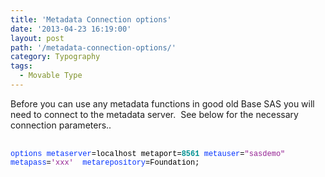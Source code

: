 ```yaml
---
title: 'Metadata Connection options'
date: '2013-04-23 16:19:00'
layout: post
path: '/metadata-connection-options/'
category: Typography
tags:
  - Movable Type
---
```


Before you can use any metadata functions in good old Base SAS you will need to connect to the metadata server. &nbsp;See below for the necessary connection parameters..<br /><br /><div style="color: #0433ff; font-family: 'Courier New'; font-size: 12px;">options<span style="color: black;"> </span>metaserver<span style="color: black;">=localhost metaport=</span><span style="color: #009193;"><b>8561</b></span><span style="color: black;"> </span>metauser<span style="color: black;">=</span><span style="color: #942193;">"sasdemo"</span><span style="color: black;">&nbsp;</span></div><div style="color: #0433ff; font-family: 'Courier New'; font-size: 12px;">metapass<span style="color: black;">=</span><span style="color: #942193;">'xxx'</span><span style="color: black;">&nbsp; </span>metarepository<span style="color: black;">=Foundation;&nbsp;</span></div>